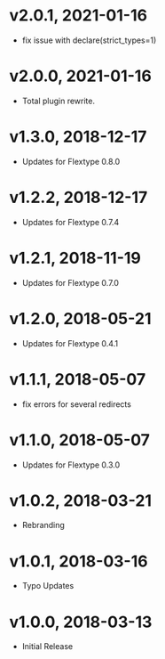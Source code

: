 # v2.0.1, 2021-01-16
* fix issue with declare(strict_types=1)

# v2.0.0, 2021-01-16
* Total plugin rewrite.

# v1.3.0, 2018-12-17
* Updates for Flextype 0.8.0

# v1.2.2, 2018-12-17
* Updates for Flextype 0.7.4

# v1.2.1, 2018-11-19
* Updates for Flextype 0.7.0

# v1.2.0, 2018-05-21
* Updates for Flextype 0.4.1

# v1.1.1, 2018-05-07
* fix errors for several redirects

# v1.1.0, 2018-05-07
* Updates for Flextype 0.3.0

# v1.0.2, 2018-03-21
* Rebranding

# v1.0.1, 2018-03-16
* Typo Updates

# v1.0.0, 2018-03-13
* Initial Release
